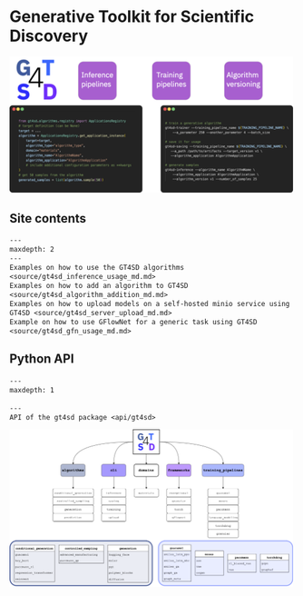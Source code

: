 # Generative Toolkit for Scientific Discovery

<img src="_static/gt4sd_graphical_abstract.png" alt="logo" width="500"/>

## Site contents


```{toctree}
---
maxdepth: 2
---
Examples on how to use the GT4SD algorithms <source/gt4sd_inference_usage_md.md>
Examples on how to add an algorithm to GT4SD <source/gt4sd_algorithm_addition_md.md>
Examples on how to upload models on a self-hosted minio service using GT4SD <source/gt4sd_server_upload_md.md>
Example on how to use GFlowNet for a generic task using GT4SD <source/gt4sd_gfn_usage_md.md>
```

## Python API

```{toctree}
---
maxdepth: 1

---
API of the gt4sd package <api/gt4sd>
```

<img src="_static/gt4sd_components.png" alt="logo" width="500"/>
